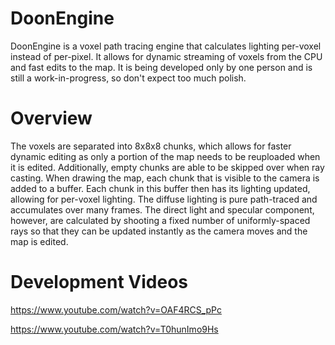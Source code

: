 # DoonEngine
DoonEngine is a voxel path tracing engine that calculates lighting per-voxel instead of per-pixel. It allows for dynamic streaming of voxels from the CPU and fast edits to the map. It is being developed only by one person and is still a work-in-progress, so don't expect too much polish.

# Overview
The voxels are separated into 8x8x8 chunks, which allows for faster dynamic editing as only a portion of the map needs to be reuploaded when it is edited. Additionally, empty chunks are able to be skipped over when ray casting. When drawing the map, each chunk that is visible to the camera is added to a buffer. Each chunk in this buffer then has its lighting updated, allowing for per-voxel lighting. The diffuse lighting is pure path-traced and accumulates over many frames. The direct light and specular component, however, are calculated by shooting a fixed number of uniformly-spaced rays so that they can be updated instantly as the camera moves and the map is edited.

# Development Videos
https://www.youtube.com/watch?v=OAF4RCS_pPc

https://www.youtube.com/watch?v=T0hunImo9Hs
